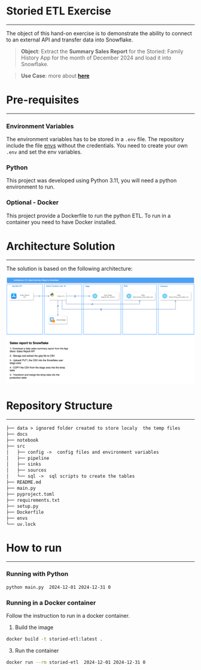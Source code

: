 # Storied ETL Exercise

---

The object of this hand-on exercise is to demonstrate the ability to connect to an external API and transfer data into Snowflake.


> **Object**:  Extract the  **Summary Sales Report** for the Storied: Family History App for the month of December 2024 and load it into Snowflake.


>  **Use Case**:  more about [**here**](docs/USE_CASE.md)

# Pre-requisites

---

### Environment Variables

The environment variables has to  be stored in a `.env` file.
The repository include the file [envs](envs) without the credentials. 
You need to create your own `.env` and set the env variables.

### Python

This project was developed using Python 3.11, you will need a python environment to run.

### Optional - Docker

This project provide a Dockerfile to run the python ETL. To run in a container you need to have Docker installed.

# Architecture Solution

---

The solution is based on the following architecture:

![](docs/etl-architecture.drawio.png)

# Repository Structure

---


```
├── data > ignored folder created to store localy  the temp files
├── docs
├── notebook
├── src
│   ├── config ->  config files and environment variables
│   ├── pipeline
│   ├── sinks
│   ├── sources
│   └── sql ->  sql scripts to create the tables
├── README.md
├── main.py
├── pyproject.toml
├── requirements.txt
├── setup.py
├── Dockerfile
├── envs
└── uv.lock
```
# How to run

---

### Running with Python

```bash
python main.py  2024-12-01 2024-12-31 0     
```


### Running in a Docker container

Follow the instruction to run in a docker container.

1. Build the image
```bash
docker build -t storied-etl:latest .
```

3. Run the container

```bash
docker run --rm storied-etl  2024-12-01 2024-12-31 0     
```



